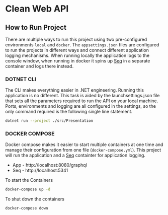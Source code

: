 # Clean Web API

## How to Run Project

There are multiple ways to run this project using two pre-configured environments `local` and `docker`.  The `appsettings.json` files are configured to run the projects in different ways and connect different application logging mechanisms.  When running locally the application logs to the console window, when running in docker it spins up [Seq](https://datalust.co/seq) in a separate container and logs there instead.

### DOTNET CLI

The CLI makes everything easier in .NET engineering.  Running this application is no different.  This task is aided by the launchsettings.json file that sets all the parameters required to run the API on your local machine.  Ports, environments and logging are all configured in the settings, so the only command required is the following single line statement.  

``` bash
dotnet run --project ./src/Presentation
```

### DOCKER COMPOSE

Docker compose makes it easier to start multiple containers at one time and manage their configuration from one file (`docker-compose.yml`).  This project will run the application and a [Seq](https://datalust.co/seq) containter for application logging.  

- App - http://localhost:8080/graphql
- Seq - http://localhost:5341

To start the Containers

``` bash
docker-compose up -d
```

To shut down the containers

``` bash
docker-compose down
```

